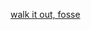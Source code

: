 ---
layout: post
wordpress_id: 204
wordpress_url: http://noesbueno.com/archives/204
date: '2007-07-09 22:54:57 -0500'
date_gmt: '2007-07-10 03:54:57 -0500'
body: |
  <p><a href="http://www.youtube.com/watch?v=NIGbhPLZmjY">walk it out, fosse</a></p>
---